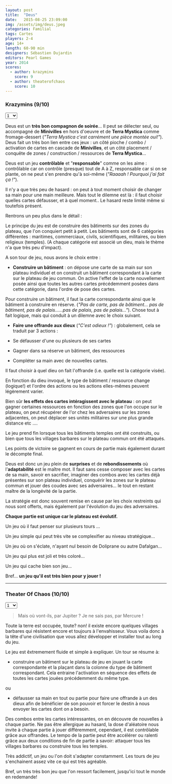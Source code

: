 ```yaml
---
layout: post
title:  "Deus"
date:   2015-08-25 23:09:00
img: /assets/img/deus.jpeg
categories: Familial
tags: Cartes
players: 2-4
age: 14+
length: 60-90 min
designers: Sébastien Dujardin
editors: Pearl Games
year: 2014
scores:
  - author: krazymins
    score: 9
  - author: theaterofchaos
    score: 10
---
```


### Krazymins (9/10)

<select id="krazymins_score">
  <option value="1">1</option>
  <option value="2">2</option>
  <option value="3">3</option>
  <option value="4">4</option>
  <option value="5">5</option>
  <option value="6">6</option>
  <option value="7">7</option>
  <option value="8">8</option>
  <option value="9">9</option>
  <option value="10">10</option>
</select>

Deus est un __très bon compagnon de soirée__... Il peut se délecter seul, ou accompagné de **Minivilles** en hors d'oeuvre et de **Terra Mystica** comme fromage-dessert (*"Terra Mystica c'est carrément une pièce montée oui!"*). Deus fait un très bon lien entre ces jeux : un côté pioche / combo / activation de cartes en cascade de **Minivilles**, et un côté placement / conquête de zones / construction / ressources de **Terra Mystica**...

Deus est un jeu **contrôlable** et "**responsable**" comme on les aime : contrôlable car on contrôle (presque) tout de A à Z, responsable car si on se plante, on ne peut s'en prendre qu'à soi-même (*"Raaaah ! Pourquoi j'ai fait ça !"*).

Il n'y a que très peu de hasard : on peut à tout moment choisir de changer sa main pour une main meilleure. Mais tout le dilemne est là : il faut choisir quelles cartes défausser, et à quel moment.. Le hasard reste limité même si toutefois présent.


Rentrons un peu plus dans le détail :

Le principe du jeu est de construire des bâtiments sur des zones du plateau, que l'on conquiert petit à petit. Les bâtiments sont de 6 catégories différentes : maritimes, commerciaux, civils, scientifiques, militaires, ou bien religieux (temples). (A chaque catégorie est associé un dieu, mais le thème n'a que très peu d'impact).

A son tour de jeu, nous avons le choix entre :

- **Construire un bâtiment** : on dépose une carte de sa main sur son plateau individuel et on construit un bâtiment correspondant à la carte sur le plateau de jeu commun. On active l'effet de la carte nouvellement posée ainsi que toutes les autres cartes précédemment posées dans cette catégorie, dans l'ordre de pose des cartes.

Pour construire un bâtiment, il faut la carte correspondante ainsi que le bâtiment à construire en réserve. (*"Pas de carte, pas de bâtiment... pas de bâtiment, pas de palais......pas de palais, pas de palais..."*). Chose tout à fait logique, mais qui conduit à un dilemne avec le choix suivant.

- **Faire une offrande aux dieux** (*"C'est odieux !"*) : globalement, cela se traduit par 3 actions :

* Se défausser d'une ou plusieurs de ses cartes

* Gagner dans sa réserve un bâtiment, des ressources

* Compléter sa main avec de nouvelles cartes.

Il faut choisir à quel dieu on fait l'offrande (i.e. quelle est la catégorie visée).

En fonction du dieu invoqué, le type de bâtiment / ressource change (logique!) et l'ordre des actions ou les actions elles-mêmes peuvent légèrement varier.


Bien sûr **les effets des cartes intéragissent avec le plateau** : on peut gagner certaines ressources en fonction des zones que l'on occupe sur le plateau, on peut récupérer de l'or chez les adversaires sur les zones adjacentes, on peut déplacer ses unités militaires sur une plus grande distance etc ....

Le jeu prend fin lorsque tous les bâtiments temples ont été construits, ou bien que tous les villages barbares sur le plateau commun ont été attaqués.

Les points de victoire se gagnent en cours de partie mais également durant le décompte final.

Deus est donc un jeu plein de **surprises** et de **rebondissements** où l'**adaptabilité** est le maître mot. Il faut sans cesse composer avec les cartes de sa main, savoir en sacrifier, imaginer des combos avec les cartes déjà présentes sur son plateau individuel, conquérir les zones sur le plateau commun et jouer des coudes avec ses adversaires... le tout en restant maître de la longévité de la partie.

La stratégie est donc souvent remise en cause par les choix restreints qui nous sont offerts, mais également par l'évolution du jeu des adversaires.

**Chaque partie est unique car le plateau est évolutif.**

Un jeu où il faut penser sur plusieurs tours ...

Un jeu simple qui peut très vite se complexifier au niveau stratégique...

Un jeu où on s'éclate, n'ayant nul besoin de Doliprane ou autre Dafalgan...

Un jeu qui plus est joli et très coloré...

Un jeu qui cache bien son jeu...

Bref... **un jeu qu'il est très bien pour y jouer !**

------

### Theater Of Chaos (10/10)

<select id="theaterofchaos_score">
  <option value="1">1</option>
  <option value="2">2</option>
  <option value="3">3</option>
  <option value="4">4</option>
  <option value="5">5</option>
  <option value="6">6</option>
  <option value="7">7</option>
  <option value="8">8</option>
  <option value="9">9</option>
  <option value="10">10</option>
</select>


> Mais où vont-ils, par Jupiter ? Je ne sais pas, par Mercure !

Toute la terre est occupée, toute? non! il existe encore quelques villages barbares qui résistent encore et toujours à l'envahisseur. Vous voila donc à la tête d'une civilisation que vous allez développer et installer tout au long du jeu.

Le jeu est êxtremement fluide et simple à expliquer. Un tour se résume à:

- construire un bâtiment sur le plateau de jeu en jouant la carte correspondante et la plaçant dans la colonne du type de bâtiment correspondant. Cela entraine l'activation en séquence des effets de toutes les cartes jouées précédemment du même type.

ou

- défausser sa main en tout ou partie pour faire une offrande à un des dieux afin de bénéficier de son pouvoir et forcer le destin à nous envoyer les cartes dont on a besoin.

Des combos entre les cartes intéressantes, on en découvre de nouvelles à chaque partie. Ne pas être allergique au hasard, la dose d'aléatoire nous invite à chaque partie à jouer différemment, cependant, il est contrôlable grâce aux offrandes. Le tempo de la partie peut être accélérer ou ralenti grâce aux deux conditions de fin de partie à savoir: attaquer tous les villages barbares ou construire tous les temples.

Très addictif, un jeu ou l'on doit s'adapter constamment. Les tours de jeu s'enchainent assez vite ce qui est très agréable.

Bref, un très très bon jeu que l'on ressort facilement, jusqu'ici tout le monde en redemande!
